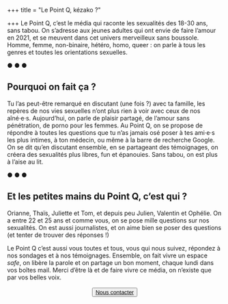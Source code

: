 +++
title = "Le Point Q, kézako&nbsp;?"

+++
Le Point Q, c’est le média qui raconte les sexualités des 18-30 ans, sans tabou. On s’adresse aux jeunes adultes qui ont envie de faire l’amour en 2021, et se meuvent dans cet univers merveilleux sans boussole. Homme, femme, non-binaire, hétéro, homo, queer : on parle à tous les genres et toutes les orientations sexuelles.

<p class='separator'>● ● ●</p>

## Pourquoi on fait ça ?

Tu l’as peut-être remarqué en discutant (une fois ?) avec ta famille, les repères de nos vies sexuelles n’ont plus rien à voir avec ceux de nos aîné·e·s. Aujourd’hui, on parle de plaisir partagé, de l’amour sans pénétration, de porno pour les femmes. Au Point Q, on se propose de répondre à toutes les questions que tu n’as jamais osé poser à tes ami·e·s les plus intimes, à ton médecin, ou même à la barre de recherche Google. On se dit qu’en discutant ensemble, en se partageant des témoignages, on créera des sexualités plus libres, fun et épanouies. Sans tabou, on est plus à l’aise au lit.

<p class='separator'>● ● ●</p>

## Et les petites mains du Point Q, c’est qui ?

Orianne, Thaïs, Juliette et Tom, et depuis peu Julien, Valentin et Ophélie. On a entre 22 et 25 ans et comme vous, on se pose mille questions sur nos sexualités. On est aussi journalistes, et on aime bien se poser des questions (et tenter de trouver des réponses !)

Le Point Q c’est aussi vous toutes et tous, vous qui nous suivez, répondez à nos sondages et à nos témoignages. Ensemble, on fait vivre un espace _safe_, on libère la parole et on partage un bon moment, chaque lundi dans vos boîtes mail. Merci d’être là et de faire vivre ce média, on n’existe que par vos belles voix.

<a href='mailto:contact@lepointq.com'> <button class='inverted' style='display: block; margin: 1rem auto;'>Nous contacter</button> </a>